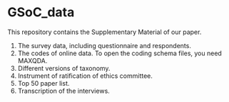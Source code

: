 # GSoC_data
This repository contains the Supplementary Material of our paper.
1. The survey data, including questionnaire and respondents.
2. The codes of online data. To open the coding schema files, you need MAXQDA.
3. Different versions of taxonomy.
4. Instrument of ratification of ethics committee.
5. Top 50 paper list.
6. Transcription of the interviews.
